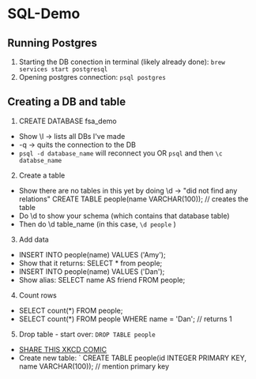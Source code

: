 # SQL-Demo
## Running Postgres
1. Starting the DB conection in terminal (likely already done):
`brew services start postgresql`
2. Opening postgres connection: 
`psql postgres`

## Creating a DB and table
1. CREATE DATABASE fsa_demo
 - Show \l -> lists all DBs I've made
 - -q  -> quits the connection to the DB
 - `psql -d database_name` will reconnect you OR `psql` and then `\c databse_name`
2. Create a table
 - Show there are no tables in this yet by doing \d    -> "did not find any relations"
 CREATE TABLE people(name VARCHAR(100));  // creates the table 
 - Do \d to show your schema (which contains that database table)
 - Then do \d table_name (in this case, ` \d people ` )
3. Add data
 - INSERT INTO people(name) VALUES ('Amy');
 - Show that it returns: SELECT * from people;
 - INSERT INTO people(name) VALUES ('Dan');
 - Show alias: SELECT name AS friend FROM people;
4. Count rows
 - SELECT count(*) FROM people;
 - SELECT count(*) FROM people WHERE name = 'Dan';   // returns 1
5. Drop table - start over: `DROP TABLE people`
 - [SHARE THIS XKCD COMIC](https://xkcd.com/327/)
 - Create new table: 
    ` CREATE TABLE people(id INTEGER PRIMARY KEY, name VARCHAR(100));  // mention primary key
    
